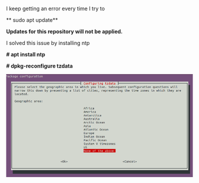 I keep getting an error every time I try to 

** sudo apt update**

**Updates for this repository will not be applied.**

I solved this issue by installing ntp

**# apt install ntp**

**# dpkg-reconfigure tzdata**

![img](img/tzdata.png)



